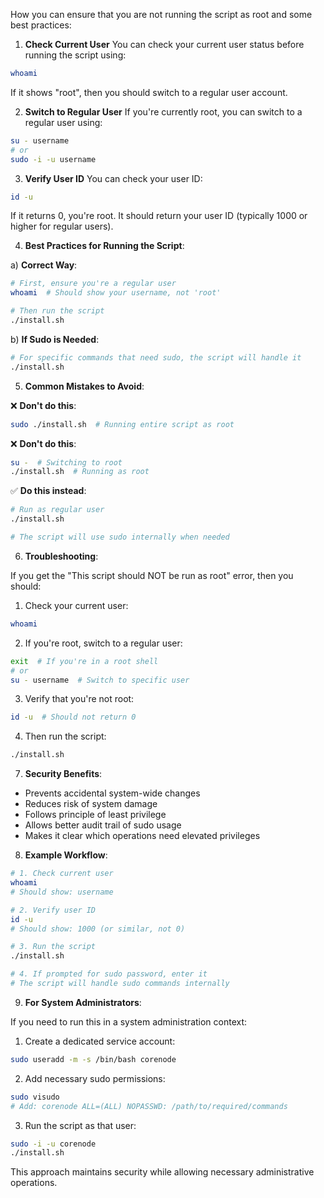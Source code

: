 How you can ensure that you are not running the script as root and some best practices:

1. **Check Current User**
You can check your current user status before running the script using:
```bash
whoami
```
If it shows "root", then you should switch to a regular user account.

2. **Switch to Regular User**
If you're currently root, you can switch to a regular user using:
```bash
su - username
# or
sudo -i -u username
```

3. **Verify User ID**
You can check your user ID:
```bash
id -u
```
If it returns 0, you're root. It should return your user ID (typically 1000 or higher for regular users).

4. **Best Practices for Running the Script**:

a) **Correct Way**:
```bash
# First, ensure you're a regular user
whoami  # Should show your username, not 'root'

# Then run the script
./install.sh
```

b) **If Sudo is Needed**:
```bash
# For specific commands that need sudo, the script will handle it
./install.sh
```

5. **Common Mistakes to Avoid**:

❌ **Don't do this**:
```bash
sudo ./install.sh  # Running entire script as root
```

❌ **Don't do this**:
```bash
su -  # Switching to root
./install.sh  # Running as root
```

✅ **Do this instead**:
```bash
# Run as regular user
./install.sh

# The script will use sudo internally when needed
```

6. **Troubleshooting**:

If you get the "This script should NOT be run as root" error, then you should:

1. Check your current user:
```bash
whoami
```

2. If you're root, switch to a regular user:
```bash
exit  # If you're in a root shell
# or
su - username  # Switch to specific user
```

3. Verify that you're not root:
```bash
id -u  # Should not return 0
```

4. Then run the script:
```bash
./install.sh
```

7. **Security Benefits**:

- Prevents accidental system-wide changes
- Reduces risk of system damage
- Follows principle of least privilege
- Allows better audit trail of sudo usage
- Makes it clear which operations need elevated privileges

8. **Example Workflow**:

```bash
# 1. Check current user
whoami
# Should show: username

# 2. Verify user ID
id -u
# Should show: 1000 (or similar, not 0)

# 3. Run the script
./install.sh

# 4. If prompted for sudo password, enter it
# The script will handle sudo commands internally
```

9. **For System Administrators**:

If you need to run this in a system administration context:

1. Create a dedicated service account:
```bash
sudo useradd -m -s /bin/bash corenode
```

2. Add necessary sudo permissions:
```bash
sudo visudo
# Add: corenode ALL=(ALL) NOPASSWD: /path/to/required/commands
```

3. Run the script as that user:
```bash
sudo -i -u corenode
./install.sh
```

This approach maintains security while allowing necessary administrative operations.
